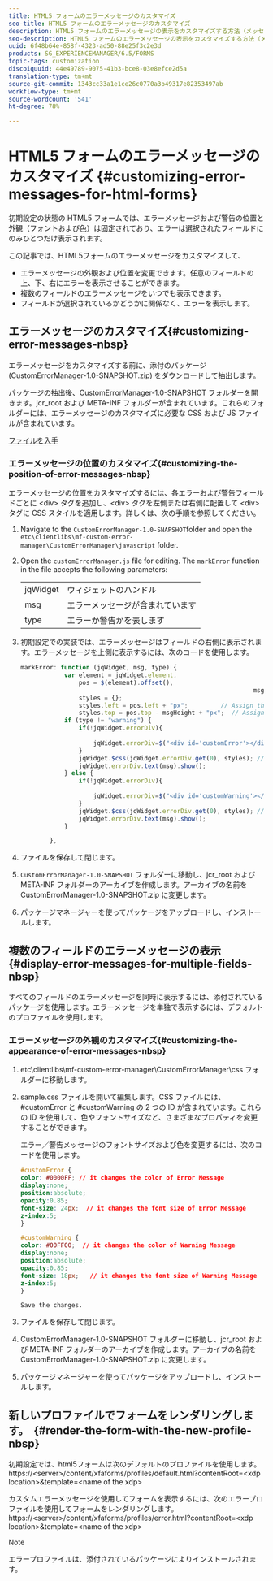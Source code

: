 ```yaml
---
title: HTML5 フォームのエラーメッセージのカスタマイズ
seo-title: HTML5 フォームのエラーメッセージのカスタマイズ
description: HTML5 フォームのエラーメッセージの表示をカスタマイズする方法（メッセージの位置や外観の変更方法を含む）について説明します。
seo-description: HTML5 フォームのエラーメッセージの表示をカスタマイズする方法（メッセージの位置や外観の変更方法を含む）について説明します。
uuid: 6f48b64e-858f-4323-ad50-88e25f3c2e3d
products: SG_EXPERIENCEMANAGER/6.5/FORMS
topic-tags: customization
discoiquuid: 44e49789-9075-41b3-bce8-03e8efce2d5a
translation-type: tm+mt
source-git-commit: 1343cc33a1e1ce26c0770a3b49317e82353497ab
workflow-type: tm+mt
source-wordcount: '541'
ht-degree: 78%

---
```



# HTML5 フォームのエラーメッセージのカスタマイズ {#customizing-error-messages-for-html-forms}

初期設定の状態の HTML5 フォームでは、エラーメッセージおよび警告の位置と外観（フォントおよび色）は固定されており、エラーは選択されたフィールドにのみひとつだけ表示されます。

この記事では、HTML5フォームのエラーメッセージをカスタマイズして、

* エラーメッセージの外観および位置を変更できます。任意のフィールドの上、下、右にエラーを表示させることができます。
* 複数のフィールドのエラーメッセージをいつでも表示できます。
* フィールドが選択されているかどうかに関係なく、エラーを表示します。

## エラーメッセージのカスタマイズ{#customizing-error-messages-nbsp}

エラーメッセージをカスタマイズする前に、添付のパッケージ (CustomErrorManager-1.0-SNAPSHOT.zip) をダウンロードして抽出します。

パッケージの抽出後、CustomErrorManager-1.0-SNAPSHOT フォルダーを開きます。jcr_root および META-INF フォルダーが含まれています。これらのフォルダーには、エラーメッセージのカスタマイズに必要な CSS および JS ファイルが含まれています。

[ファイルを入手](assets/customerrormanager-1.0-snapshot.zip)

### エラーメッセージの位置のカスタマイズ{#customizing-the-position-of-error-messages-nbsp}

エラーメッセージの位置をカスタマイズするには、各エラーおよび警告フィールドごとに &lt;div> タグを追加し、&lt;div> タグを左側または右側に配置して &lt;div> タグに CSS スタイルを適用します。詳しくは、次の手順を参照してください。

1. Navigate to the `CustomErrorManager-1.0-SNAPSHOT`folder and open the `etc\clientlibs\mf-custom-error-manager\CustomErrorManager\javascript` folder.
1. Open the `customErrorManager.js` file for editing. The `markError` function in the file accepts the following parameters:

   |  |  |
   |---|---|
   | jqWidget | ウィジェットのハンドル |
   | msg | エラーメッセージが含まれています |
   | type | エラーか警告かを表します |

1. 初期設定での実装では、エラーメッセージはフィールドの右側に表示されます。エラーメッセージを上側に表示するには、次のコードを使用します。

   ```javascript
   markError: function (jqWidget, msg, type) {
               var element = jqWidget.element,                                //Gives the div containing widget
                   pos = $(element).offset(),                          //Calculates the position of the div in the view port
                                                                   msgHeight = xfalib.view.util.TextMetrics.measureExtent(msg).height + 5;  //Calculating the height of the Error Message
                   styles = {};
                   styles.left = pos.left + "px";         // Assign the desired left position using pos.left. Here it is calculated for exact left of the field
                   styles.top = pos.top - msgHeight + "px";  // Assign the desired top position using pos.top. Here it is calculated for top of the field
               if (type != "warning") {
                   if(!jqWidget.errorDiv){
                                                                                   //Adding the warning div if it is not present already
                       jqWidget.errorDiv=$("<div id='customError'></div>").appendTo('body');
                   }
                   jqWidget.$css(jqWidget.errorDiv.get(0), styles); // Applying the styles to the warning div
                   jqWidget.errorDiv.text(msg).show();                     //Showing the warning message
               } else {
                   if(!jqWidget.errorDiv){
                                                                                   //Adding the error div if it is not present already
                       jqWidget.errorDiv=$("<div id='customWarning'></div>").appendTo('body');
                   }
                   jqWidget.$css(jqWidget.errorDiv.get(0), styles); // Applying the styles to the error div
                   jqWidget.errorDiv.text(msg).show();                     //Showing the warning message
               }
   
           },
   ```

1. ファイルを保存して閉じます。
1. `CustomErrorManager-1.0-SNAPSHOT` フォルダーに移動し、jcr_root および META-INF フォルダーのアーカイブを作成します。アーカイブの名前を CustomErrorManager-1.0-SNAPSHOT.zip に変更します。
1. パッケージマネージャーを使ってパッケージをアップロードし、インストールします。

## 複数のフィールドのエラーメッセージの表示{#display-error-messages-for-multiple-fields-nbsp}

すべてのフィールドのエラーメッセージを同時に表示するには、添付されているパッケージを使用します。エラーメッセージを単独で表示するには、デフォルトのプロファイルを使用します。

### エラーメッセージの外観のカスタマイズ{#customizing-the-appearance-of-error-messages-nbsp}

1. etc\clientlibs\mf-custom-error-manager\CustomErrorManager\css フォルダーに移動します。

1. sample.css ファイルを開いて編集します。CSS ファイルには、#customError と #customWarning の 2 つの ID が含まれています。これらの ID を使用して、色やフォントサイズなど、さまざまなプロパティを変更することができます。

   エラー／警告メッセージのフォントサイズおよび色を変更するには、次のコードを使用します。

   ```css
   #customError {
   color: #0000FF; // it changes the color of Error Message
   display:none;
   position:absolute;
   opacity:0.85;
   font-size: 24px;  // it changes the font size of Error Message
   z-index:5;
   }
   
   #customWarning {
   color: #00FF00;  // it changes the color of Warning Message
   display:none;
   position:absolute;
   opacity:0.85;
   font-size: 18px;   // it changes the font size of Warning Message
   z-index:5;
   }
   
   Save the changes.
   ```

1. ファイルを保存して閉じます。
1. CustomErrorManager-1.0-SNAPSHOT フォルダーに移動し、jcr_root および META-INF フォルダーのアーカイブを作成します。アーカイブの名前を CustomErrorManager-1.0-SNAPSHOT.zip に変更します。
1. パッケージマネージャーを使ってパッケージをアップロードし、インストールします。

## 新しいプロファイルでフォームをレンダリングします。  {#render-the-form-with-the-new-profile-nbsp}

初期設定では、html5フォームは次のデフォルトのプロファイルを使用します。https://&lt;server>/content/xfaforms/profiles/default.html?contentRoot=&lt;xdp location>&amp;template=&lt;name of the xdp>

カスタムエラーメッセージを使用してフォームを表示するには、次のエラープロファイルを使用してフォームをレンダリングします。https://&lt;server>/content/xfaforms/profiles/error.html?contentRoot=&lt;xdp location>&amp;template=&lt;name of the xdp>

>[!NOTE]
>
>エラープロファイルは、添付されているパッケージによりインストールされます。

